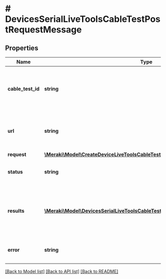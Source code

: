 # # DevicesSerialLiveToolsCableTestPostRequestMessage

## Properties

Name | Type | Description | Notes
------------ | ------------- | ------------- | -------------
**cable_test_id** | **string** | Id of the cable test request. Used to check the status of the request. | [optional]
**url** | **string** | GET this url to check the status of your cable test request. | [optional]
**request** | [**\Meraki\Model\CreateDeviceLiveToolsCableTest201ResponseRequest**](CreateDeviceLiveToolsCableTest201ResponseRequest.md) |  | [optional]
**status** | **string** | Status of the cable test request. | [optional]
**results** | [**\Meraki\Model\DevicesSerialLiveToolsCableTestPostRequestMessageResultsInner[]**](DevicesSerialLiveToolsCableTestPostRequestMessageResultsInner.md) | Results of the cable test request, one for each requested port. | [optional]
**error** | **string** | An error message for a failed execution | [optional]

[[Back to Model list]](../../README.md#models) [[Back to API list]](../../README.md#endpoints) [[Back to README]](../../README.md)

